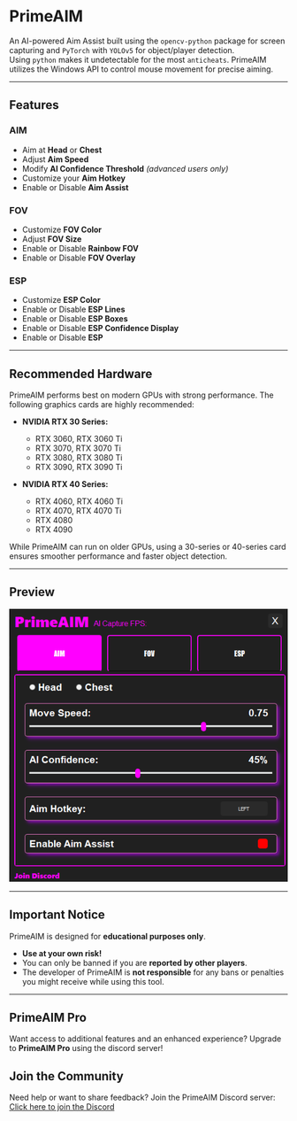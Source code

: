 # PrimeAIM  
An AI-powered Aim Assist built using the `opencv-python` package for screen capturing and `PyTorch` with `YOLOv5` for object/player detection.  
Using `python` makes it undetectable for the most `anticheats`.
PrimeAIM utilizes the Windows API to control mouse movement for precise aiming.

---

## **Features**  

### **AIM**  
- Aim at **Head** or **Chest**  
- Adjust **Aim Speed**  
- Modify **AI Confidence Threshold** *(advanced users only)*  
- Customize your **Aim Hotkey**  
- Enable or Disable **Aim Assist**  

### **FOV**  
- Customize **FOV Color**  
- Adjust **FOV Size**  
- Enable or Disable **Rainbow FOV**  
- Enable or Disable **FOV Overlay**  

### **ESP**  
- Customize **ESP Color**  
- Enable or Disable **ESP Lines**  
- Enable or Disable **ESP Boxes**  
- Enable or Disable **ESP Confidence Display**  
- Enable or Disable **ESP**  

---

## **Recommended Hardware**  
PrimeAIM performs best on modern GPUs with strong performance. The following graphics cards are highly recommended:  
- **NVIDIA RTX 30 Series:**  
  - RTX 3060, RTX 3060 Ti  
  - RTX 3070, RTX 3070 Ti  
  - RTX 3080, RTX 3080 Ti  
  - RTX 3090, RTX 3090 Ti  

- **NVIDIA RTX 40 Series:**  
  - RTX 4060, RTX 4060 Ti  
  - RTX 4070, RTX 4070 Ti  
  - RTX 4080  
  - RTX 4090  

While PrimeAIM can run on older GPUs, using a 30-series or 40-series card ensures smoother performance and faster object detection.

---

## **Preview**  
![PrimeAIM Menu Preview](https://github.com/PrimeMarket/pics/blob/main/NVIDIA_Overlay_MyTEJEOUhW.png?raw=true)


---

## **Important Notice**  
PrimeAIM is designed for **educational purposes only**.  
- **Use at your own risk!**  
- You can only be banned if you are **reported by other players**.  
- The developer of PrimeAIM is **not responsible** for any bans or penalties you might receive while using this tool.

---
## **PrimeAIM Pro**  
Want access to additional features and an enhanced experience? Upgrade to **PrimeAIM Pro** using the discord server!  

## **Join the Community**  
Need help or want to share feedback? Join the PrimeAIM Discord server:  
[Click here to join the Discord](https://discord.gg/N55YYbDZ7Z)


